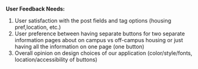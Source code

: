 **User Feedback Needs:**
1. User satisfaction with the post fields and tag options (housing pref,location, etc.)
2. User preference between having separate buttons for two separate information pages about on campus vs off-campus housing or just having all the information on one page (one button)
3. Overall opinion on design choices of our application (color/style/fonts, location/accessibility of buttons)
